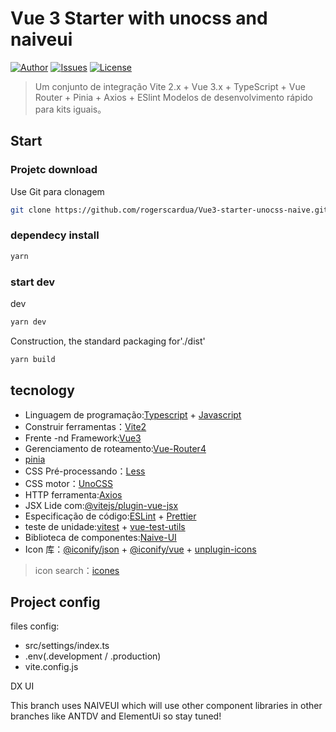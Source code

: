 # Vue 3 Starter with unocss and naiveui

[![Author](https://img.shields.io/badge/Author-Wyatex-green)](https://github.com/Wyatex/)
[![Issues](https://img.shields.io/github/issues/Wyatex/Vue3-starter)](https://github.com/Wyatex/Vue3-starter/issues)
[![License](https://img.shields.io/badge/License-MIT-yellowgreen)](https://github.com/Wyatex/Vue3-starter/blob/master/LICENSE)

> Um conjunto de integração Vite 2.x + Vue 3.x + TypeScript + Vue Router + Pinia + Axios + ESlint Modelos de desenvolvimento rápido para kits iguais。

## Start

### Projetc download

Use Git para clonagem

```sh
git clone https://github.com/rogerscardua/Vue3-starter-unocss-naive.git
```

### dependecy install

```sh
yarn
```

### start dev

dev

```sh
yarn dev
```

Construction, the standard packaging for'./dist'

```sh
yarn build
```

## tecnology

- Linguagem de programação:[Typescript](https://www.typescriptlang.org/zh/) + [Javascript](https://www.javascript.com/)
- Construir ferramentas：[Vite2](https://vitejs.cn/)
- Frente -nd Framework:[Vue3](https://v3.cn.vuejs.org/)
- Gerenciamento de roteamento:[Vue-Router4](https://next.router.vuejs.org/zh/index.html)
- [pinia](https://pinia.esm.dev/)
- CSS Pré-processando：[Less](https://less.bootcss.com/)
- CSS motor：[UnoCSS](https://github.com/unocss/unocss)
- HTTP ferramenta:[Axios](https://axios-http.com/)
- JSX Lide com:[@vitejs/plugin-vue-jsx](https://www.npmjs.com/package/@vitejs/plugin-vue-jsx)
- Especificação de código:[ESLint](https://eslint.org/) + [Prettier](https://prettier.io/)
- teste de unidade:[vitest](https://vitest.dev/) + [vue-test-utils](https://vue-test-utils.vuejs.org/zh/)
- Biblioteca de componentes:[Naive-UI](https://www.naiveui.com/)
- Icon 库：[@iconify/json](https://www.npmjs.com/package/@iconify/json) + [@iconify/vue](https://www.npmjs.com/package/@iconify/vue) + [unplugin-icons](https://github.com/antfu/unplugin-icons)

> icon search：[icones](https://icones.js.org/)

## Project config

files config:
- src/settings/index.ts
- .env(.development / .production)
- vite.config.js

DX UI

This branch uses NAIVEUI which will use other component libraries in other branches like ANTDV and ElementUi so stay tuned!
